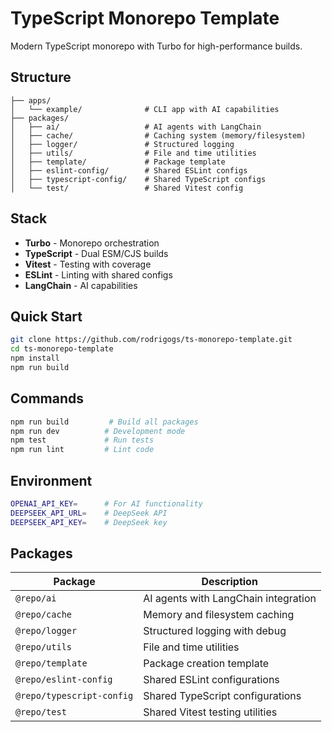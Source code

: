 # TypeScript Monorepo Template

Modern TypeScript monorepo with Turbo for high-performance builds.

## Structure

```
├── apps/
│   └── example/              # CLI app with AI capabilities
├── packages/
│   ├── ai/                   # AI agents with LangChain
│   ├── cache/                # Caching system (memory/filesystem)
│   ├── logger/               # Structured logging
│   ├── utils/                # File and time utilities
│   ├── template/             # Package template
│   ├── eslint-config/        # Shared ESLint configs
│   ├── typescript-config/    # Shared TypeScript configs
│   └── test/                 # Shared Vitest config
```

## Stack

- **Turbo** - Monorepo orchestration
- **TypeScript** - Dual ESM/CJS builds  
- **Vitest** - Testing with coverage
- **ESLint** - Linting with shared configs
- **LangChain** - AI capabilities

## Quick Start

```bash
git clone https://github.com/rodrigogs/ts-monorepo-template.git
cd ts-monorepo-template
npm install
npm run build
```

## Commands

```bash
npm run build         # Build all packages
npm run dev          # Development mode
npm test             # Run tests
npm run lint         # Lint code
```

## Environment

```bash
OPENAI_API_KEY=      # For AI functionality
DEEPSEEK_API_URL=    # DeepSeek API
DEEPSEEK_API_KEY=    # DeepSeek key
```

## Packages

| Package | Description |
|---------|-------------|
| `@repo/ai` | AI agents with LangChain integration |
| `@repo/cache` | Memory and filesystem caching |
| `@repo/logger` | Structured logging with debug |
| `@repo/utils` | File and time utilities |
| `@repo/template` | Package creation template |
| `@repo/eslint-config` | Shared ESLint configurations |
| `@repo/typescript-config` | Shared TypeScript configurations |
| `@repo/test` | Shared Vitest testing utilities |
